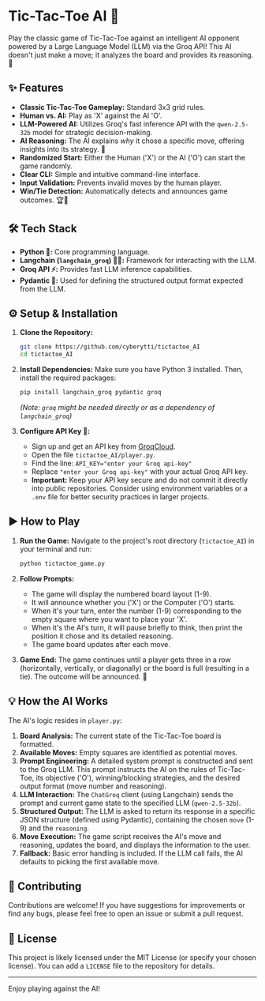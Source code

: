 # Tic-Tac-Toe AI 🤖

Play the classic game of Tic-Tac-Toe against an intelligent AI opponent powered by a Large Language Model (LLM) via the Groq API! This AI doesn't just make a move; it analyzes the board and provides its reasoning. 🤔

## ✨ Features

*   **Classic Tic-Tac-Toe Gameplay:** Standard 3x3 grid rules.
*   **Human vs. AI:** Play as 'X' against the AI 'O'.
*   **LLM-Powered AI:** Utilizes Groq's fast inference API with the `qwen-2.5-32b` model for strategic decision-making.
*   **AI Reasoning:** The AI explains *why* it chose a specific move, offering insights into its strategy. 🧠
*   **Randomized Start:** Either the Human ('X') or the AI ('O') can start the game randomly.
*   **Clear CLI:** Simple and intuitive command-line interface.
*   **Input Validation:** Prevents invalid moves by the human player.
*   **Win/Tie Detection:** Automatically detects and announces game outcomes. 🏆🤝

## 🛠️ Tech Stack

*   **Python 🐍:** Core programming language.
*   **Langchain (`langchain_groq`) 🦜🔗:** Framework for interacting with the LLM.
*   **Groq API ⚡:** Provides fast LLM inference capabilities.
*   **Pydantic 🤖:** Used for defining the structured output format expected from the LLM.

## ⚙️ Setup & Installation

1.  **Clone the Repository:**
    ```bash
    git clone https://github.com/cyberytti/tictactoe_AI
    cd tictactoe_AI
    ```

2.  **Install Dependencies:**
    Make sure you have Python 3 installed. Then, install the required packages:
    ```bash
    pip install langchain_groq pydantic groq
    ```
    *(Note: `groq` might be needed directly or as a dependency of `langchain_groq`)*

3.  **Configure API Key 🔑:**
    *   Sign up and get an API key from [GroqCloud](https://console.groq.com/keys).
    *   Open the file `tictactoe_AI/player.py`.
    *   Find the line: `API_KEY="enter your Groq api-key"`
    *   Replace `"enter your Groq api-key"` with your actual Groq API key.
    *   **Important:** Keep your API key secure and do not commit it directly into public repositories. Consider using environment variables or a `.env` file for better security practices in larger projects.

## ▶️ How to Play

1.  **Run the Game:**
    Navigate to the project's root directory (`tictactoe_AI`) in your terminal and run:
    ```bash
    python tictactoe_game.py
    ```

2.  **Follow Prompts:**
    *   The game will display the numbered board layout (1-9).
    *   It will announce whether you ('X') or the Computer ('O') starts.
    *   When it's your turn, enter the number (1-9) corresponding to the empty square where you want to place your 'X'.
    *   When it's the AI's turn, it will pause briefly to think, then print the position it chose and its detailed reasoning.
    *   The game board updates after each move.

3.  **Game End:**
    The game continues until a player gets three in a row (horizontally, vertically, or diagonally) or the board is full (resulting in a tie). The outcome will be announced. 🎉

## 💡 How the AI Works

The AI's logic resides in `player.py`:

1.  **Board Analysis:** The current state of the Tic-Tac-Toe board is formatted.
2.  **Available Moves:** Empty squares are identified as potential moves.
3.  **Prompt Engineering:** A detailed system prompt is constructed and sent to the Groq LLM. This prompt instructs the AI on the rules of Tic-Tac-Toe, its objective ('O'), winning/blocking strategies, and the desired output format (move number and reasoning).
4.  **LLM Interaction:** The `ChatGroq` client (using Langchain) sends the prompt and current game state to the specified LLM (`qwen-2.5-32b`).
5.  **Structured Output:** The LLM is asked to return its response in a specific JSON structure (defined using Pydantic), containing the chosen `move` (1-9) and the `reasoning`.
6.  **Move Execution:** The game script receives the AI's move and reasoning, updates the board, and displays the information to the user.
7.  **Fallback:** Basic error handling is included. If the LLM call fails, the AI defaults to picking the first available move.

## 🤝 Contributing

Contributions are welcome! If you have suggestions for improvements or find any bugs, please feel free to open an issue or submit a pull request.

## 📄 License

This project is likely licensed under the MIT License (or specify your chosen license). You can add a `LICENSE` file to the repository for details.

---

Enjoy playing against the AI!
